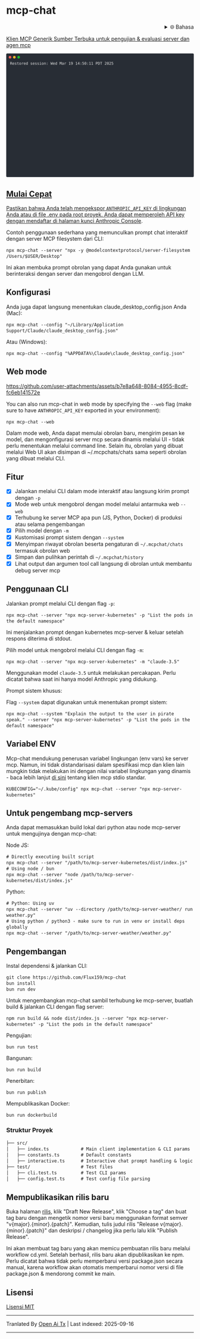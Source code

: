 
# mcp-chat

<div align="right">
  <details>
    <summary >🌐 Bahasa</summary>
    <div>
      <div align="center">
        <a href="https://openaitx.github.io/view.html?user=Flux159&project=mcp-chat&lang=en">English</a>
        | <a href="https://openaitx.github.io/view.html?user=Flux159&project=mcp-chat&lang=zh-CN">简体中文</a>
        | <a href="https://openaitx.github.io/view.html?user=Flux159&project=mcp-chat&lang=zh-TW">繁體中文</a>
        | <a href="https://openaitx.github.io/view.html?user=Flux159&project=mcp-chat&lang=ja">日本語</a>
        | <a href="https://openaitx.github.io/view.html?user=Flux159&project=mcp-chat&lang=ko">한국어</a>
        | <a href="https://openaitx.github.io/view.html?user=Flux159&project=mcp-chat&lang=hi">हिन्दी</a>
        | <a href="https://openaitx.github.io/view.html?user=Flux159&project=mcp-chat&lang=th">ไทย</a>
        | <a href="https://openaitx.github.io/view.html?user=Flux159&project=mcp-chat&lang=fr">Français</a>
        | <a href="https://openaitx.github.io/view.html?user=Flux159&project=mcp-chat&lang=de">Deutsch</a>
        | <a href="https://openaitx.github.io/view.html?user=Flux159&project=mcp-chat&lang=es">Español</a>
        | <a href="https://openaitx.github.io/view.html?user=Flux159&project=mcp-chat&lang=it">Italiano</a>
        | <a href="https://openaitx.github.io/view.html?user=Flux159&project=mcp-chat&lang=ru">Русский</a>
        | <a href="https://openaitx.github.io/view.html?user=Flux159&project=mcp-chat&lang=pt">Português</a>
        | <a href="https://openaitx.github.io/view.html?user=Flux159&project=mcp-chat&lang=nl">Nederlands</a>
        | <a href="https://openaitx.github.io/view.html?user=Flux159&project=mcp-chat&lang=pl">Polski</a>
        | <a href="https://openaitx.github.io/view.html?user=Flux159&project=mcp-chat&lang=ar">العربية</a>
        | <a href="https://openaitx.github.io/view.html?user=Flux159&project=mcp-chat&lang=fa">فارسی</a>
        | <a href="https://openaitx.github.io/view.html?user=Flux159&project=mcp-chat&lang=tr">Türkçe</a>
        | <a href="https://openaitx.github.io/view.html?user=Flux159&project=mcp-chat&lang=vi">Tiếng Việt</a>
        | <a href="https://openaitx.github.io/view.html?user=Flux159&project=mcp-chat&lang=id">Bahasa Indonesia</a>
        | <a href="https://openaitx.github.io/view.html?user=Flux159&project=mcp-chat&lang=as">অসমীয়া</
      </div>
    </div>
  </details>

</div>

Klien MCP Generik Sumber Terbuka untuk pengujian & evaluasi server dan agen mcp

<p align="center">
  <img width="600" src="https://raw.githubusercontent.com/Flux159/mcp-chat/refs/heads/main/mcpchat.svg">
</p>

## Mulai Cepat

Pastikan bahwa Anda telah mengekspor `ANTHROPIC_API_KEY` di lingkungan Anda atau di file .env pada root proyek. Anda dapat memperoleh API key dengan mendaftar di [halaman kunci Anthropic Console](https://console.anthropic.com/settings/keys).

Contoh penggunaan sederhana yang memunculkan prompt chat interaktif dengan server MCP filesystem dari CLI:

```shell
npx mcp-chat --server "npx -y @modelcontextprotocol/server-filesystem /Users/$USER/Desktop"
```

Ini akan membuka prompt obrolan yang dapat Anda gunakan untuk berinteraksi dengan server dan mengobrol dengan LLM.

## Konfigurasi

Anda juga dapat langsung menentukan claude_desktop_config.json Anda (Mac):

```shell
npx mcp-chat --config "~/Library/Application Support/Claude/claude_desktop_config.json"
```

Atau (Windows):

```shell
npx mcp-chat --config "%APPDATA%\Claude\claude_desktop_config.json"
```

## Web mode

https://github.com/user-attachments/assets/b7e8a648-8084-4955-8cdf-fc6eb141572e

You can also run mcp-chat in web mode by specifying the `--web` flag (make sure to have `ANTHROPIC_API_KEY` exported in your environment):

```shell
npx mcp-chat --web
```

Dalam mode web, Anda dapat memulai obrolan baru, mengirim pesan ke model, dan mengonfigurasi server mcp secara dinamis melalui UI - tidak perlu menentukan melalui command line. Selain itu, obrolan yang dibuat melalui Web UI akan disimpan di ~/.mcpchats/chats sama seperti obrolan yang dibuat melalui CLI.

## Fitur

- [x] Jalankan melalui CLI dalam mode interaktif atau langsung kirim prompt dengan `-p`
- [x] Mode web untuk mengobrol dengan model melalui antarmuka web `--web`
- [x] Terhubung ke server MCP apa pun (JS, Python, Docker) di produksi atau selama pengembangan
- [x] Pilih model dengan `-m`
- [x] Kustomisasi prompt sistem dengan `--system`
- [x] Menyimpan riwayat obrolan beserta pengaturan di `~/.mcpchat/chats` termasuk obrolan web
- [x] Simpan dan pulihkan perintah di `~/.mcpchat/history`
- [x] Lihat output dan argumen tool call langsung di obrolan untuk membantu debug server mcp

## Penggunaan CLI

Jalankan prompt melalui CLI dengan flag `-p`:

```shell
npx mcp-chat --server "npx mcp-server-kubernetes" -p "List the pods in the default namespace"
```

Ini menjalankan prompt dengan kubernetes mcp-server & keluar setelah respons diterima di stdout.

Pilih model untuk mengobrol melalui CLI dengan flag `-m`:

```shell
npx mcp-chat --server "npx mcp-server-kubernetes" -m "claude-3.5"
```

Menggunakan model `claude-3.5` untuk melakukan percakapan. Perlu dicatat bahwa saat ini hanya model Anthropic yang didukung.

Prompt sistem khusus:

Flag `--system` dapat digunakan untuk menentukan prompt sistem:

```shell
npx mcp-chat --system "Explain the output to the user in pirate speak." --server "npx mcp-server-kubernetes" -p "List the pods in the default namespace"
```

## Variabel ENV

Mcp-chat mendukung penerusan variabel lingkungan (env vars) ke server mcp. Namun, ini tidak distandarisasi dalam spesifikasi mcp dan klien lain mungkin tidak melakukan ini dengan nilai variabel lingkungan yang dinamis - baca lebih lanjut [di sini](https://github.com/Flux159/mcp-server-kubernetes/issues/148#issuecomment-2950181666) tentang klien mcp stdio standar.

```shell
KUBECONFIG="~/.kube/config" npx mcp-chat --server "npx mcp-server-kubernetes"
```

## Untuk pengembang mcp-servers

Anda dapat memasukkan build lokal dari python atau node mcp-server untuk mengujinya dengan mcp-chat:

Node JS:

```shell
# Directly executing built script
npx mcp-chat --server "/path/to/mcp-server-kubernetes/dist/index.js"
# Using node / bun
npx mcp-chat --server "node /path/to/mcp-server-kubernetes/dist/index.js"
```

Python:

```shell
# Python: Using uv
npx mcp-chat --server "uv --directory /path/to/mcp-server-weather/ run weather.py"
# Using python / python3 - make sure to run in venv or install deps globally
npx mcp-chat --server "/path/to/mcp-server-weather/weather.py"
```

## Pengembangan

Instal dependensi & jalankan CLI:

```shell
git clone https://github.com/Flux159/mcp-chat
bun install
bun run dev
```
Untuk mengembangkan mcp-chat sambil terhubung ke mcp-server, buatlah build & jalankan CLI dengan flag server:


```shell
npm run build && node dist/index.js --server "npx mcp-server-kubernetes" -p "List the pods in the default namespace"
```

Pengujian:

```shell
bun run test
```

Bangunan:

```shell
bun run build
```

Penerbitan:

```shell
bun run publish
```

Mempublikasikan Docker:

```shell
bun run dockerbuild
```

### Struktur Proyek

```
├── src/
│   ├── index.ts            # Main client implementation & CLI params
│   ├── constants.ts        # Default constants
│   ├── interactive.ts      # Interactive chat prompt handling & logic
├── test/                   # Test files
│   ├── cli.test.ts         # Test CLI params
│   ├── config.test.ts      # Test config file parsing
```

## Mempublikasikan rilis baru

Buka halaman [rilis](https://github.com/Flux159/mcp-chat/releases), klik "Draft New Release", klik "Choose a tag" dan buat tag baru dengan mengetik nomor versi baru menggunakan format semver "v{major}.{minor}.{patch}". Kemudian, tulis judul rilis "Release v{major}.{minor}.{patch}" dan deskripsi / changelog jika perlu lalu klik "Publish Release".

Ini akan membuat tag baru yang akan memicu pembuatan rilis baru melalui workflow cd.yml. Setelah berhasil, rilis baru akan dipublikasikan ke npm. Perlu dicatat bahwa tidak perlu memperbarui versi package.json secara manual, karena workflow akan otomatis memperbarui nomor versi di file package.json & mendorong commit ke main.

## Lisensi

[Lisensi MIT](https://github.com/Flux159/mcp-chat/blob/main/LICENSE)



---


Tranlated By [Open Ai Tx](https://github.com/OpenAiTx/OpenAiTx) | Last indexed: 2025-09-16


---